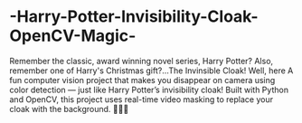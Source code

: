 # -Harry-Potter-Invisibility-Cloak-OpenCV-Magic-
Remember the classic, award winning novel series, Harry Potter?
Also, remember one of Harry's Christmas gift?...The Invinsible Cloak!
Well, here
A fun computer vision project that makes you disappear on camera using color detection — just like Harry Potter’s invisibility cloak! Built with Python and OpenCV, this project uses real-time video masking to replace your cloak with the background. 🧙‍♂️✨
